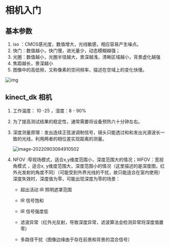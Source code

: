 # 相机入门

## 基本参数

1. iso ：CMOS感光度，数值增大，光线敏感，相应容易产生噪点。
2. 快门：数值越小，快门慢，进光量少，动态模糊越强；
3. 光圈：数值越小，光圈半径越大，景深越浅，清晰区域越小，背景虚化越强
4. 焦距越长，景深越小
5. 图像中的高低频，又称像素的空间频率，描述在空域上的变化快慢。

![img](https://bkimg.cdn.bcebos.com/pic/3ac79f3df8dcd10085d84f6a708b4710b9122f30?x-bce-process=image/watermark,image_d2F0ZXIvYmFpa2U5Mg==,g_7,xp_5,yp_5/format,f_auto)

## kinect_dk 相机

1. 工作温度： 10 -25 ，湿度：8 - 90%

2. 为了提高测试结果的稳定性，通常需要将设备预热六十分钟左右。

3. 深度测量原理：发出连续正弦波调制信号，镜头只能透过和和发出光源波长一致的光线，利用两者的相位差实现距离的测量。

   ![image-20220903094910502](C:\Users\way\AppData\Roaming\Typora\typora-user-images\image-20220903094910502.png)

4. NFOV :窄视场模式，适合x,y维度范围小，深度范围大的情况；WFOV：宽视角模式 ，适合x, y维度范围大，深度范围小的情况（这里描述的是深度图，红外光发射的角度不同）（可能受到外界光线的干扰，故只能适合在室内使用）深度失效时，深度值为零，可能出现深度为零的场景：

   * 超出活动 IR 照明遮罩范围

   * IR 信号饱和
   * IR 信号强度低
   * 滤波异常（红外光反射，导致深度异常，滤波算法会检测异常将深度值置零）
   * 多路径干扰（图像边缘由于存在前景和背景的混合信号）

